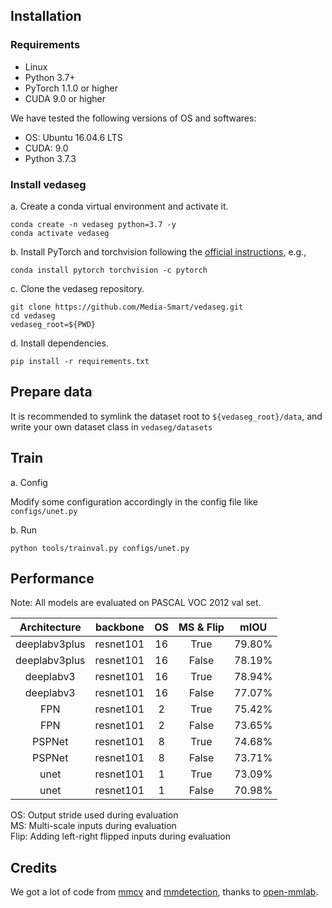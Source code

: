 ## Installation
### Requirements

- Linux
- Python 3.7+
- PyTorch 1.1.0 or higher
- CUDA 9.0 or higher

We have tested the following versions of OS and softwares:

- OS: Ubuntu 16.04.6 LTS
- CUDA: 9.0
- Python 3.7.3

### Install vedaseg

a. Create a conda virtual environment and activate it.

```shell
conda create -n vedaseg python=3.7 -y
conda activate vedaseg
```

b. Install PyTorch and torchvision following the [official instructions](https://pytorch.org/), e.g.,

```shell
conda install pytorch torchvision -c pytorch
```

c. Clone the vedaseg repository.

```shell
git clone https://github.com/Media-Smart/vedaseg.git
cd vedaseg
vedaseg_root=${PWD}
```

d. Install dependencies.

```shell
pip install -r requirements.txt
```

## Prepare data
It is recommended to symlink the dataset root to `${vedaseg_root}/data`, and write your own dataset class in `vedaseg/datasets`

## Train

a. Config

Modify some configuration accordingly in the config file like `configs/unet.py`

b. Run

```shell
python tools/trainval.py configs/unet.py
```

## Performance
Note: All models are evaluated on PASCAL VOC 2012 val set.

| Architecture | backbone | OS | MS & Flip | mIOU |
|:---:|:---:|:---:|:---:|:---:|
| deeplabv3plus | resnet101 | 16 | True | 79.80% |
| deeplabv3plus | resnet101 | 16 | False | 78.19% |
| deeplabv3 | resnet101 | 16 | True | 78.94% |
| deeplabv3 | resnet101 | 16 | False | 77.07% |
| FPN | resnet101 | 2 | True | 75.42% |
| FPN | resnet101 | 2 | False | 73.65% |
| PSPNet | resnet101 | 8 | True | 74.68% |
| PSPNet | resnet101 | 8 | False | 73.71% |
| unet | resnet101 | 1 | True | 73.09% |
| unet | resnet101 | 1 | False | 70.98% |

OS: Output stride used during evaluation\
MS: Multi-scale inputs during evaluation\
Flip: Adding left-right flipped inputs during evaluation

## Credits
We got a lot of code from [mmcv](https://github.com/open-mmlab/mmcv) and [mmdetection](https://github.com/open-mmlab/mmdetection), thanks to [open-mmlab](https://github.com/open-mmlab).
